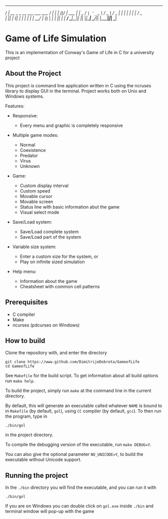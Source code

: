   ____                               __   _     _  __
 / ___| __ _ _ __ ___   ___    ___  / _| | |   (_)/ _| ___
| |  _ / _` | '_ ` _ \ / _ \  / _ \| |_  | |   | | |_ / _ \
| |_| | (_| | | | | | |  __/ | (_) |  _| | |___| |  _|  __/
 \____|\__,_|_| |_| |_|\___|  \___/|_|   |_____|_|_|  \___|


# Game of Life Simulation

This is an implementation of Conway's Game of Life in C for a university project

## About the Project

This project is command line application written in C using the ncruses library
to display GUI in the terminal. Project works both on Unix and Windows systems.

Features:
- Responsive:
  - Every menu and graphic is completely responsive

- Multiple game modes:
  - Normal
  - Coexistence
  - Predator
  - Virus
  - Unknown

- Game:
  - Custom display interval
  - Custom speed
  - Movable cursor
  - Movable screen
  - Status line with basic information abut the game
  - Visual select mode

- Save/Load system:
  - Save/Load complete system
  - Save/Load part of the system

- Variable size system:
  - Enter a custom size for the system, or
  - Play on infinite sized simulation

- Help menu:
  - Information about the game
  - Cheatsheet with common cell patterns


## Prerequisites

- C compiler
- Make
- ncurses (pdcurses on Windows)

## How to build

Clone the repository with, and enter the directory

```
git clone https://www.github.com/DimitrijeDobrota/GameofLife
cd GameofLife
```

See `Makefile` for the build script.
To get information about all build options run `make help`.

To build the project, simply run `make` at the command line in the current directory.

By default, this will generate an executable called whatever `NAME`
is bound to in `Makefile` (by default, `gol`), using `CC` compiler (by default, `gcc`).
To then run the program, type in

```
./bin/gol
```

in the project directory.

To compile the debugging version of the executable, run `make DEBUG=Y`.

You can also give the optional parameter `NO_UNICODE=Y`, to build the executable without Unicode support.

## Running the project

In the `./bin` directory you will find the executable, and you can run it with

```
./bin/gol
```

If you are on Windows you can double click on `gol.exe` inside `./bin` and
terminal window will pop-up with the game
